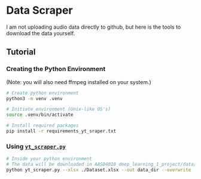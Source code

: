 # Data Scraper

I am not uploading audio data directly to github, but here is the tools to download the data yourself.

## Tutorial

### Creating the Python Environment

(Note: you will also need ffmpeg installed on your system.)

```sh
# Create python environment
python3 -m venv .venv

# Initiate environment (Unix-like OS's)
source .venv/bin/activate

# Install required packages
pip install -r requirements_yt_sraper.txt
```

### Using [`yt_scraper.py`](./yt_scraper.py)

```sh
# Inside your python environment
# The data will be downloaded in AASD4010_deep_learning_1_project/data/data_dir
python yt_scraper.py --xlsx ./Dataset.xlsx --out data_dir --overwrite
```
